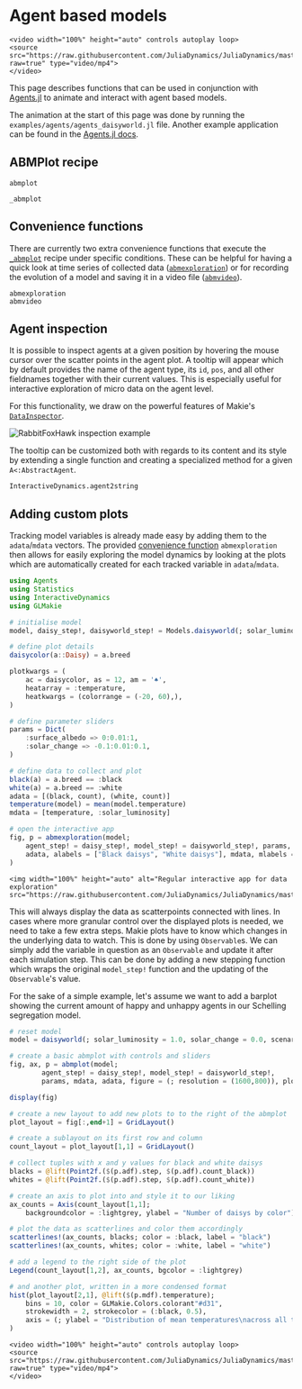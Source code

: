 # Agent based models
```@raw html
<video width="100%" height="auto" controls autoplay loop>
<source src="https://raw.githubusercontent.com/JuliaDynamics/JuliaDynamics/master/videos/interact/agents.mp4?raw=true" type="video/mp4">
</video>
```

This page describes functions that can be used in conjunction with [Agents.jl](https://juliadynamics.github.io/Agents.jl/dev/) to animate and interact with agent based models.

The animation at the start of this page was done by running the `examples/agents/agents_daisyworld.jl` file.
Another example application can be found in the [Agents.jl docs](https://juliadynamics.github.io/Agents.jl/dev/examples/schelling/).

## ABMPlot recipe

```@docs
abmplot
```

```@docs
_abmplot
```

## Convenience functions

There are currently two extra convenience functions that execute the [`_abmplot`](@ref) recipe under specific conditions.
These can be helpful for having a quick look at time series of collected data ([`abmexploration`](@ref)) or for recording the evolution of a model and saving it in a video file ([`abmvideo`](@ref)).

```@docs
abmexploration
abmvideo
```

## Agent inspection

It is possible to inspect agents at a given position by hovering the mouse cursor over the scatter points in the agent plot.
A tooltip will appear which by default provides the name of the agent type, its `id`, `pos`, and all other fieldnames together with their current values.
This is especially useful for interactive exploration of micro data on the agent level.

For this functionality, we draw on the powerful features of Makie's [`DataInspector`](https://makie.juliaplots.org/dev/documentation/inspector/).

![RabbitFoxHawk inspection example](https://github.com/JuliaDynamics/JuliaDynamics/tree/master/videos/agents/RabbitFoxHawk_inspection.png)

The tooltip can be customized both with regards to its content and its style by extending a single function and creating a specialized method for a given `A<:AbstractAgent`.

```@docs
InteractiveDynamics.agent2string
```

## Adding custom plots

Tracking model variables is already made easy by adding them to the `adata`/`mdata` vectors.
The provided [convenience function](@ref) `abmexploration` then allows for easily exploring the model dynamics by looking at the plots which are automatically created for each tracked variable in `adata`/`mdata`.

```julia
using Agents
using Statistics
using InteractiveDynamics
using GLMakie

# initialise model
model, daisy_step!, daisyworld_step! = Models.daisyworld(; solar_luminosity = 1.0, solar_change = 0.0, scenario = :change)

# define plot details
daisycolor(a::Daisy) = a.breed

plotkwargs = (
    ac = daisycolor, as = 12, am = '♠',
    heatarray = :temperature,
    heatkwargs = (colorrange = (-20, 60),),
)

# define parameter sliders
params = Dict(
    :surface_albedo => 0:0.01:1,
    :solar_change => -0.1:0.01:0.1,
)

# define data to collect and plot
black(a) = a.breed == :black
white(a) = a.breed == :white
adata = [(black, count), (white, count)]
temperature(model) = mean(model.temperature)
mdata = [temperature, :solar_luminosity]

# open the interactive app
fig, p = abmexploration(model; 
    agent_step! = daisy_step!, model_step! = daisyworld_step!, params, 
    adata, alabels = ["Black daisys", "White daisys"], mdata, mlabels = ["T", "L"]
)
```

```@raw html
<img width="100%" height="auto" alt="Regular interactive app for data exploration" src="https://raw.githubusercontent.com/JuliaDynamics/JuliaDynamics/master/videos/interact/custom_plots.png">
```

This will always display the data as scatterpoints connected with lines.
In cases where more granular control over the displayed plots is needed, we need to take a few extra steps.
Makie plots have to know which changes in the underlying data to watch.
This is done by using `Observable`s.
We can simply add the variable in question as an `Observable` and update it after each simulation step.
This can be done by adding a new stepping function which wraps the original `model_step!` function and the updating of the `Observable`'s value.

For the sake of a simple example, let's assume we want to add a barplot showing the current amount of happy and unhappy agents in our Schelling segregation model.

```julia
# reset model
model = daisyworld(; solar_luminosity = 1.0, solar_change = 0.0, scenario = :change)

# create a basic abmplot with controls and sliders
fig, ax, p = abmplot(model; 
        agent_step! = daisy_step!, model_step! = daisyworld_step!,
        params, mdata, adata, figure = (; resolution = (1600,800)), plotkwargs...)

display(fig)

# create a new layout to add new plots to to the right of the abmplot
plot_layout = fig[:,end+1] = GridLayout()

# create a sublayout on its first row and column
count_layout = plot_layout[1,1] = GridLayout()

# collect tuples with x and y values for black and white daisys
blacks = @lift(Point2f.($(p.adf).step, $(p.adf).count_black))
whites = @lift(Point2f.($(p.adf).step, $(p.adf).count_white))

# create an axis to plot into and style it to our liking
ax_counts = Axis(count_layout[1,1]; 
    backgroundcolor = :lightgrey, ylabel = "Number of daisys by color")

# plot the data as scatterlines and color them accordingly
scatterlines!(ax_counts, blacks; color = :black, label = "black")
scatterlines!(ax_counts, whites; color = :white, label = "white")

# add a legend to the right side of the plot
Legend(count_layout[1,2], ax_counts, bgcolor = :lightgrey)

# and another plot, written in a more condensed format
hist(plot_layout[2,1], @lift($(p.mdf).temperature); 
    bins = 10, color = GLMakie.Colors.colorant"#d31",
    strokewidth = 2, strokecolor = (:black, 0.5),
    axis = (; ylabel = "Distribution of mean temperatures\nacross all time steps")
)
```

```@raw html
<video width="100%" height="auto" controls autoplay loop>
<source src="https://raw.githubusercontent.com/JuliaDynamics/JuliaDynamics/master/videos/interact/custom_plots.mp4?raw=true" type="video/mp4">
</video>
```

